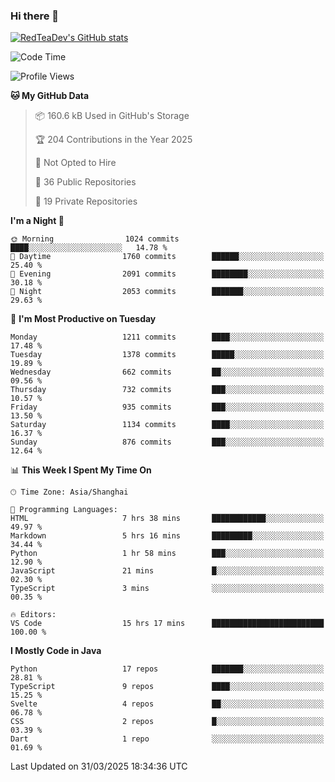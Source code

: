 ### Hi there 👋

<!--
**RedTeaDev/RedTeaDev** is a ✨ _special_ ✨ repository because its `README.md` (this file) appears on your GitHub profile.

Here are some ideas to get you started:

- 🔭 I’m currently working on ...
- 🌱 I’m currently learning ...
- 👯 I’m looking to collaborate on ...
- 🤔 I’m looking for help with ...
- 💬 Ask me about ...
- 📫 How to reach me: ...
- 😄 Pronouns: ...
- ⚡ Fun fact: ...
-->

<!--
[![wakatime](https://wakatime.com/badge/user/6b101ed0-04c0-4490-9283-eb61f2efff96.svg)](https://wakatime.com/@6b101ed0-04c0-4490-9283-eb61f2efff96)
!-->

[![RedTeaDev's GitHub stats](https://github-readme-stats.vercel.app/api?username=RedTeaDev\&include_all_commits=true)](https://github.com/anuraghazra/github-readme-stats)
<!--
[![willianrod's wakatime stats](https://github-readme-stats.vercel.app/api/wakatime?username=RedTeaDev)](https://github.com/anuraghazra/github-readme-stats)
!-->
<!--START_SECTION:waka-->
![Code Time](http://img.shields.io/badge/Code%20Time-3%2C087%20hrs%202%20mins-blue)

![Profile Views](http://img.shields.io/badge/Profile%20Views-0-blue)

**🐱 My GitHub Data** 

> 📦 160.6 kB Used in GitHub's Storage 
 > 
> 🏆 204 Contributions in the Year 2025
 > 
> 🚫 Not Opted to Hire
 > 
> 📜 36 Public Repositories 
 > 
> 🔑 19 Private Repositories 
 > 
**I'm a Night 🦉** 

```text
🌞 Morning                1024 commits        ████░░░░░░░░░░░░░░░░░░░░░   14.78 % 
🌆 Daytime                1760 commits        ██████░░░░░░░░░░░░░░░░░░░   25.40 % 
🌃 Evening                2091 commits        ████████░░░░░░░░░░░░░░░░░   30.18 % 
🌙 Night                  2053 commits        ███████░░░░░░░░░░░░░░░░░░   29.63 % 
```
📅 **I'm Most Productive on Tuesday** 

```text
Monday                   1211 commits        ████░░░░░░░░░░░░░░░░░░░░░   17.48 % 
Tuesday                  1378 commits        █████░░░░░░░░░░░░░░░░░░░░   19.89 % 
Wednesday                662 commits         ██░░░░░░░░░░░░░░░░░░░░░░░   09.56 % 
Thursday                 732 commits         ███░░░░░░░░░░░░░░░░░░░░░░   10.57 % 
Friday                   935 commits         ███░░░░░░░░░░░░░░░░░░░░░░   13.50 % 
Saturday                 1134 commits        ████░░░░░░░░░░░░░░░░░░░░░   16.37 % 
Sunday                   876 commits         ███░░░░░░░░░░░░░░░░░░░░░░   12.64 % 
```


📊 **This Week I Spent My Time On** 

```text
🕑︎ Time Zone: Asia/Shanghai

💬 Programming Languages: 
HTML                     7 hrs 38 mins       ████████████░░░░░░░░░░░░░   49.97 % 
Markdown                 5 hrs 16 mins       █████████░░░░░░░░░░░░░░░░   34.44 % 
Python                   1 hr 58 mins        ███░░░░░░░░░░░░░░░░░░░░░░   12.90 % 
JavaScript               21 mins             █░░░░░░░░░░░░░░░░░░░░░░░░   02.30 % 
TypeScript               3 mins              ░░░░░░░░░░░░░░░░░░░░░░░░░   00.35 % 

🔥 Editors: 
VS Code                  15 hrs 17 mins      █████████████████████████   100.00 % 
```

**I Mostly Code in Java** 

```text
Python                   17 repos            ███████░░░░░░░░░░░░░░░░░░   28.81 % 
TypeScript               9 repos             ████░░░░░░░░░░░░░░░░░░░░░   15.25 % 
Svelte                   4 repos             ██░░░░░░░░░░░░░░░░░░░░░░░   06.78 % 
CSS                      2 repos             █░░░░░░░░░░░░░░░░░░░░░░░░   03.39 % 
Dart                     1 repo              ░░░░░░░░░░░░░░░░░░░░░░░░░   01.69 % 
```




 Last Updated on 31/03/2025 18:34:36 UTC
<!--END_SECTION:waka-->


